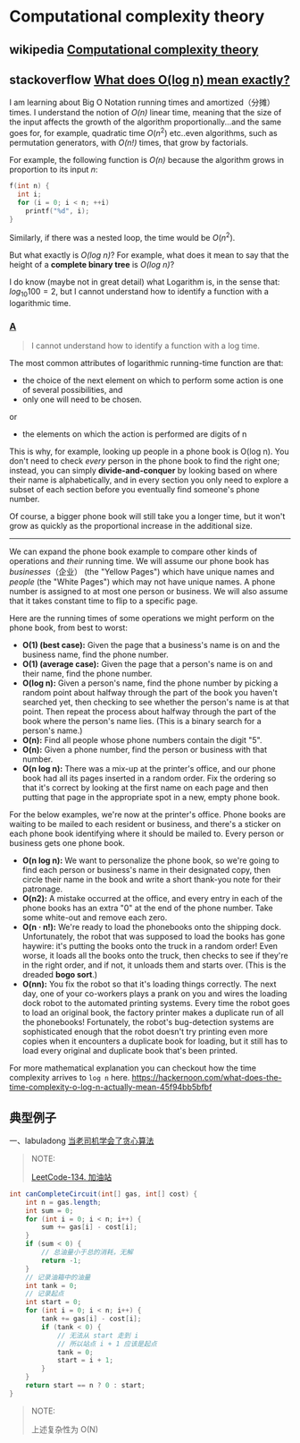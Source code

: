 # Computational complexity theory



## wikipedia [Computational complexity theory](https://en.wikipedia.org/wiki/Computational_complexity_theory)



## stackoverflow [What does O(log n) mean exactly?](https://stackoverflow.com/questions/2307283/what-does-olog-n-mean-exactly)

I am learning about Big O Notation running times and amortized（分摊） times.  I understand the notion of *O(n)* linear time, meaning that the size of the input affects the growth of the algorithm proportionally...and the same goes for, for example, quadratic time $O(n^2)$ etc..even algorithms, such as permutation generators, with *O(n!)* times, that grow by factorials.

For example, the following function is *O(n)* because the algorithm grows in proportion to its input *n*:  

```c
f(int n) {
  int i;
  for (i = 0; i < n; ++i)
    printf("%d", i);
}
```

Similarly, if there was a nested loop, the time would be $O(n^2)$.

But what exactly is *O(log n)*?  For example, what does it mean to say that the height of a **complete binary tree** is *O(log n)*?

I do know (maybe not in great detail) what Logarithm is, in the sense that:  $log_{10}{ 100} = 2$, but I cannot understand how to identify a function with a logarithmic time.



### [A](https://stackoverflow.com/questions/2307283/what-does-olog-n-mean-exactly/2307314#2307314)

> I cannot understand how to identify a function with a log time.

 

The most common attributes of logarithmic running-time function are that:  

- the choice of the next element on which to perform some action is one of several possibilities, and
- only one will need to be chosen.

or

- the elements on which the action is performed are digits of n

  

This is why, for example, looking up people in a phone book is O(log n). You don't need to check *every* person in the phone book to find the right one; instead, you can simply **divide-and-conquer** by looking based on where their name is alphabetically, and in every section you only need to explore a subset of each section before you eventually find someone's phone number.

  

Of course, a bigger phone book will still take you a longer time, but it won't grow as quickly as the proportional increase in the additional size.

  

------

We can expand the phone book example to compare other kinds of operations and *their* running time. We will assume our phone book has *businesses*（企业） (the "Yellow Pages") which have unique names and *people* (the "White Pages") which may not have unique names. A phone number is assigned to at most one person or business. We will also assume that it takes constant time to flip to a specific page.

  

Here are the running times of some operations we might perform on the phone book, from best to worst:

  

- **O(1) (best case):** Given the page that a business's name is on and the business name, find the phone number.
- **O(1) (average case):** Given the page that a person's name is on and their name, find the phone number.
- **O(log n):** Given a person's name, find the phone number by picking a random point about halfway through the part of the book you haven't searched yet, then checking to see whether the person's name is at that point. Then repeat the process about halfway through the part of the book where the person's name lies. (This is a binary search for a person's name.)
- **O(n):** Find all people whose phone numbers contain the digit "5".
- **O(n):** Given a phone number, find the person or business with that number.
- **O(n log n):** There was a mix-up at the printer's office, and our phone book had all its pages inserted in a random order. Fix the ordering so that it's correct by looking at the first name on each page and then putting that page in the appropriate spot in a new, empty phone book.

  

For the below examples, we're now at the printer's office. Phone books are waiting to be mailed to each resident or business, and there's a sticker on each phone book identifying where it should be mailed to. Every person or business gets one phone book.

  

- **O(n log n):** We want to personalize the phone book, so we're going to find each person or business's name in their designated copy, then circle their name in the book and write a short thank-you note for their patronage.
- **O(n2):** A mistake occurred at the office, and every entry in each of the phone books has an extra "0" at the end of the phone number. Take some white-out and remove each zero.
- **O(n · n!):** We're ready to load the phonebooks onto the shipping dock. Unfortunately, the robot that was supposed to load the books has gone haywire: it's putting the books onto the truck in a random order! Even worse, it loads all the books onto the truck, then checks to see if they're in the right order, and if not, it unloads them and starts over. (This is the dreaded **bogo sort**.)
- **O(nn):** You fix the robot so that it's loading things correctly. The next day, one of your co-workers plays a prank on you and wires the loading dock robot to the automated printing systems. Every time the robot goes to load an original book, the factory printer makes a duplicate run of all the phonebooks! Fortunately, the robot's bug-detection systems are sophisticated enough that the robot doesn't try printing even more copies when it encounters a duplicate book for loading, but it still has to load every original and duplicate book that's been printed.

  

For more mathematical explanation you can checkout how the time complexity arrives to `log n` here. https://hackernoon.com/what-does-the-time-complexity-o-log-n-actually-mean-45f94bb5bfbf



## 典型例子

一、labuladong [当老司机学会了贪心算法](https://mp.weixin.qq.com/s/k-z_oewAqMYc3vpmOm4gEQ) 

> NOTE: 
>
> [LeetCode-134. 加油站](https://leetcode.cn/problems/gas-station/)

```Java
int canCompleteCircuit(int[] gas, int[] cost) {
    int n = gas.length;
    int sum = 0;
    for (int i = 0; i < n; i++) {
        sum += gas[i] - cost[i];
    }
    if (sum < 0) {
        // 总油量小于总的消耗，无解
        return -1;
    }
    // 记录油箱中的油量
    int tank = 0;
    // 记录起点
    int start = 0;
    for (int i = 0; i < n; i++) {
        tank += gas[i] - cost[i];
        if (tank < 0) {
            // 无法从 start 走到 i
            // 所以站点 i + 1 应该是起点
            tank = 0;
            start = i + 1;
        }
    }
    return start == n ? 0 : start;
}
```

> NOTE: 
>
> 上述复杂性为 O(N)

